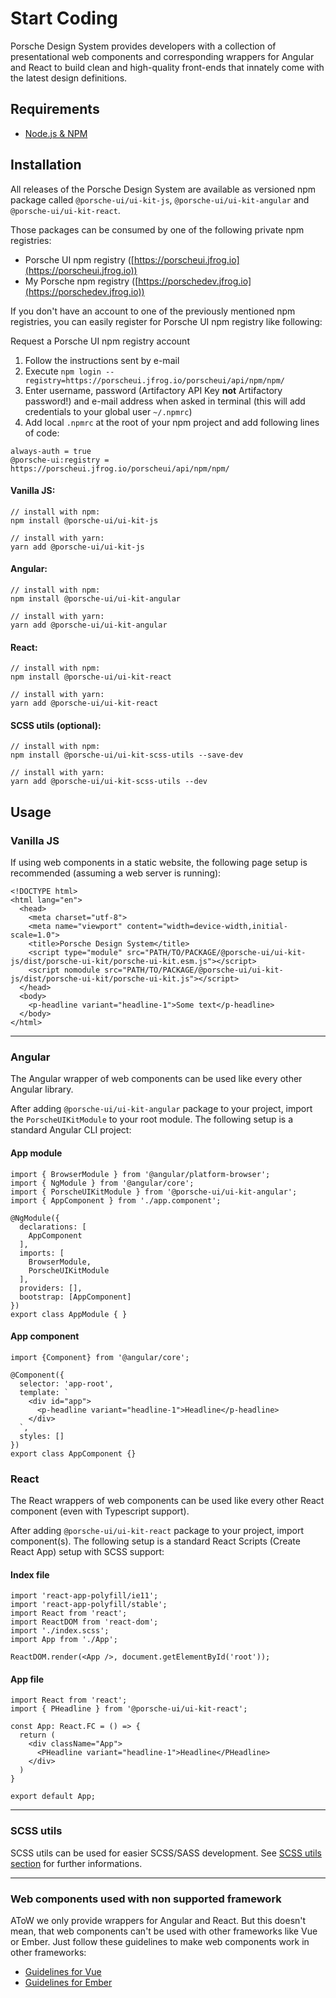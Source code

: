 # Start Coding

Porsche Design System provides developers with a collection of presentational web components and corresponding wrappers for Angular and React to build clean and high-quality front-ends that innately come with the latest design definitions.

## Requirements
* [Node.js & NPM](https://nodejs.org)

## Installation

All releases of the Porsche Design System are available as versioned npm package called `@porsche-ui/ui-kit-js`, `@porsche-ui/ui-kit-angular` and `@porsche-ui/ui-kit-react`.

Those packages can be consumed by one of the following private npm registries:
* Porsche UI npm registry ([https://porscheui.jfrog.io](https://porscheui.jfrog.io))
* My Porsche npm registry ([https://porschedev.jfrog.io](https://porschedev.jfrog.io))

If you don't have an account to one of the previously mentioned npm registries, you can easily register for Porsche UI npm registry like following:

<p-link target="_blank" href="http://eepurl.com/gnOIXD">Request a Porsche UI npm registry account</p-link>

1. Follow the instructions sent by e-mail
1. Execute `npm login --registry=https://porscheui.jfrog.io/porscheui/api/npm/npm/`
1. Enter username, password (Artifactory API Key __not__ Artifactory password!) and e-mail address when asked in terminal (this will add credentials to your global user `~/.npmrc`)
1. Add local `.npmrc` at the root of your npm project and add following lines of code:
``` 
always-auth = true
@porsche-ui:registry = https://porscheui.jfrog.io/porscheui/api/npm/npm/
``` 

#### Vanilla JS:
``` 
// install with npm:
npm install @porsche-ui/ui-kit-js

// install with yarn:
yarn add @porsche-ui/ui-kit-js
```

#### Angular:
``` 
// install with npm:
npm install @porsche-ui/ui-kit-angular

// install with yarn:
yarn add @porsche-ui/ui-kit-angular
```

#### React:
``` 
// install with npm:
npm install @porsche-ui/ui-kit-react

// install with yarn:
yarn add @porsche-ui/ui-kit-react
```

#### SCSS utils (optional):
``` 
// install with npm:
npm install @porsche-ui/ui-kit-scss-utils --save-dev

// install with yarn:
yarn add @porsche-ui/ui-kit-scss-utils --dev
``` 

## Usage

### Vanilla JS

If using web components in a static website, the following page setup is recommended (assuming a web server is running):

``` 
<!DOCTYPE html>
<html lang="en">
  <head>
    <meta charset="utf-8">
    <meta name="viewport" content="width=device-width,initial-scale=1.0">
    <title>Porsche Design System</title>
    <script type="module" src="PATH/TO/PACKAGE/@porsche-ui/ui-kit-js/dist/porsche-ui-kit/porsche-ui-kit.esm.js"></script>
    <script nomodule src="PATH/TO/PACKAGE/@porsche-ui/ui-kit-js/dist/porsche-ui-kit/porsche-ui-kit.js"></script>
  </head>
  <body>
    <p-headline variant="headline-1">Some text</p-headline>
  </body>
</html>
``` 

--- 

### Angular

The Angular wrapper of web components can be used like every other Angular library. 

After adding `@porsche-ui/ui-kit-angular` package to your project, import the `PorscheUIKitModule` to your root module. 
The following setup is a standard Angular CLI project:

#### App module
``` 
import { BrowserModule } from '@angular/platform-browser';
import { NgModule } from '@angular/core';
import { PorscheUIKitModule } from '@porsche-ui/ui-kit-angular';
import { AppComponent } from './app.component';

@NgModule({
  declarations: [
    AppComponent
  ],
  imports: [
    BrowserModule,
    PorscheUIKitModule
  ],
  providers: [],
  bootstrap: [AppComponent]
})
export class AppModule { }

``` 

#### App component
``` 
import {Component} from '@angular/core';

@Component({
  selector: 'app-root',
  template: `
    <div id="app">
      <p-headline variant="headline-1">Headline</p-headline>
    </div>
  `,
  styles: []
})
export class AppComponent {}
```

### React

The React wrappers of web components can be used like every other React component (even with Typescript support). 

After adding `@porsche-ui/ui-kit-react` package to your project, import component(s).
The following setup is a standard React Scripts (Create React App) setup with SCSS support:

#### Index file
``` 
import 'react-app-polyfill/ie11';
import 'react-app-polyfill/stable';
import React from 'react';
import ReactDOM from 'react-dom';
import './index.scss';
import App from './App';

ReactDOM.render(<App />, document.getElementById('root'));

``` 

#### App file
``` 
import React from 'react';
import { PHeadline } from '@porsche-ui/ui-kit-react';

const App: React.FC = () => {
  return (
    <div className="App">
      <PHeadline variant="headline-1">Headline</PHeadline>
    </div>
  )
}

export default App;
```

--- 

### SCSS utils

SCSS utils can be used for easier SCSS/SASS development. See [SCSS utils section](#/web/scss-utils/introduction) for further informations.

--- 

### Web components used with non supported framework

AToW we only provide wrappers for Angular and React. But this doesn't mean, that web components can't be used with other frameworks like Vue or Ember. Just follow these guidelines to make web components work in other frameworks:

- [Guidelines for Vue](https://stenciljs.com/docs/vue)
- [Guidelines for Ember](https://stenciljs.com/docs/ember)
